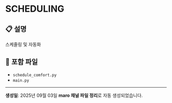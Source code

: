 # SCHEDULING

## 📋 설명

스케줄링 및 자동화

## 📁 포함 파일

- `schedule_comfort.py`
- `main.py`

---
**생성일**: 2025년 09월 03일
**maro 채널 파일 정리**로 자동 생성되었습니다.
